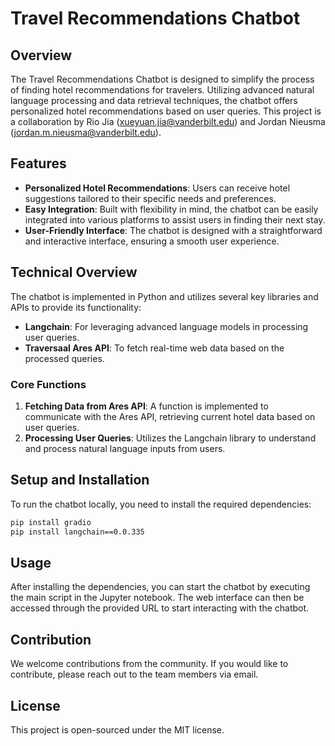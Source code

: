 # Travel Recommendations Chatbot

## Overview

The Travel Recommendations Chatbot is designed to simplify the process of finding hotel recommendations for travelers. Utilizing advanced natural language processing and data retrieval techniques, the chatbot offers personalized hotel recommendations based on user queries. This project is a collaboration by Rio Jia (xueyuan.jia@vanderbilt.edu) and Jordan Nieusma (jordan.m.nieusma@vanderbilt.edu).

## Features

- **Personalized Hotel Recommendations**: Users can receive hotel suggestions tailored to their specific needs and preferences.
- **Easy Integration**: Built with flexibility in mind, the chatbot can be easily integrated into various platforms to assist users in finding their next stay.
- **User-Friendly Interface**: The chatbot is designed with a straightforward and interactive interface, ensuring a smooth user experience.

## Technical Overview

The chatbot is implemented in Python and utilizes several key libraries and APIs to provide its functionality:

- **Langchain**: For leveraging advanced language models in processing user queries.
- **Traversaal Ares API**: To fetch real-time web data based on the processed queries.

### Core Functions

1. **Fetching Data from Ares API**: A function is implemented to communicate with the Ares API, retrieving current hotel data based on user queries.
2. **Processing User Queries**: Utilizes the Langchain library to understand and process natural language inputs from users.

## Setup and Installation

To run the chatbot locally, you need to install the required dependencies:

```bash
pip install gradio
pip install langchain==0.0.335
```

## Usage

After installing the dependencies, you can start the chatbot by executing the main script in the Jupyter notebook. The web interface can then be accessed through the provided URL to start interacting with the chatbot.

## Contribution

We welcome contributions from the community. If you would like to contribute, please reach out to the team members via email.

## License

This project is open-sourced under the MIT license.
